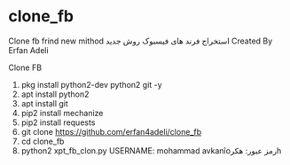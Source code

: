# clone_fb
Clone fb frind  new mithod      استخراج فرند های فیسبوک روش جدید
Created By Erfan Adeli


Clone FB
1.  pkg install python2-dev python2 git -y 
2.  apt install python2 
3.  apt install git 
4.  pip2 install mechanize 
5.  pip2 install requests 
6.  git clone https://github.com/erfan4adeli/clone_fb 
7.  cd clone_fb 
8.  python2 xpt_fb_clon.py
USERNAME: mohammad
</s>avkanîoرمز عبور: هکرh
